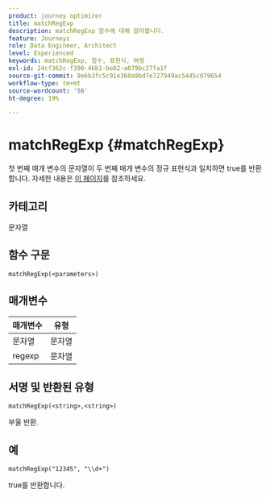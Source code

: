 ```yaml
---
product: journey optimizer
title: matchRegExp
description: matchRegExp 함수에 대해 알아봅니다.
feature: Journeys
role: Data Engineer, Architect
level: Experienced
keywords: matchRegExp, 함수, 표현식, 여정
exl-id: 24cf362c-f390-4bb1-be82-a079bc27fa1f
source-git-commit: 9e6b3fc5c91e360a9bd7e727949ac5445cd79654
workflow-type: tm+mt
source-wordcount: '56'
ht-degree: 19%

---
```


# matchRegExp {#matchRegExp}

첫 번째 매개 변수의 문자열이 두 번째 매개 변수의 정규 표현식과 일치하면 true를 반환합니다. 자세한 내용은 [이 페이지](https://docs.oracle.com/javase/7/docs/api/java/util/regex/Pattern.html)를 참조하세요.

## 카테고리

문자열

## 함수 구문

`matchRegExp(<parameters>)`

## 매개변수

| 매개변수 | 유형 |
|--- |--- |
| 문자열 | 문자열 |
| regexp | 문자열 |

## 서명 및 반환된 유형

`matchRegExp(<string>,<string>)`

부울 반환.

## 예

`matchRegExp("12345", "\\d+")`

true를 반환합니다.
